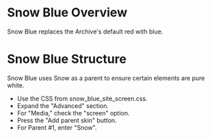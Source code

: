# Snow Blue Overview

Snow Blue replaces the Archive's default red with blue.

# Snow Blue Structure

Snow Blue uses Snow as a parent to ensure certain elements are pure white.

* Use the CSS from snow_blue_site_screen.css.
* Expand the "Advanced" section.
* For "Media," check the "screen" option.
* Press the "Add parent skin" button.
* For Parent #1, enter "Snow".
